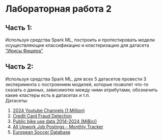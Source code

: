 # Лабораторная работа 2

## Часть 1:
Используя средства Spark ML, построить и протестировать модели осуществляющие классификацию и кластеризацию для датасета
[“Ирисы Фишера”](https://www.kaggle.com/datasets/uciml/iris/data) 
## Часть 2:
Используя средства Spark ML, для всех 5 датасетов провести 3 эксперимента с построением моделей, которые
позволят что-то сказать о данных, зависимотях между ними атрибутами, обозначить какие кластеры есть в датасетах и т.п.\
Датасеты:
1. [2024 Youtube Channels (1 Million)](https://www.kaggle.com/datasets/asaniczka/2024-youtube-channels-1-million)
2. [Credit Card Fraud Detection](https://www.kaggle.com/datasets/mlg-ulb/creditcardfraud)
3. [Public bike use data 2014-2024 (MiBici)](https://www.kaggle.com/datasets/sebastianquirarte/over-9-years-of-real-public-bike-use-data-mibici)
4. [All Upwork Job Postings - Monthly Tracker](https://www.kaggle.com/datasets/asaniczka/all-jobs-on-upwork-200k-plus)
5. [European Soccer Database](https://www.kaggle.com/datasets/hugomathien/soccer)
